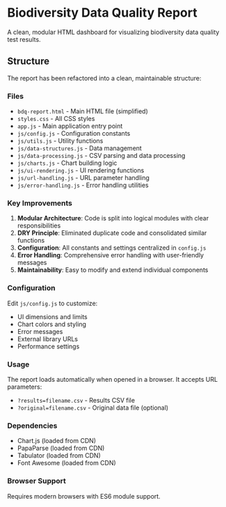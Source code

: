 # Biodiversity Data Quality Report

A clean, modular HTML dashboard for visualizing biodiversity data quality test results.

## Structure

The report has been refactored into a clean, maintainable structure:

### Files

- `bdq-report.html` - Main HTML file (simplified)
- `styles.css` - All CSS styles
- `app.js` - Main application entry point
- `js/config.js` - Configuration constants
- `js/utils.js` - Utility functions
- `js/data-structures.js` - Data management
- `js/data-processing.js` - CSV parsing and data processing
- `js/charts.js` - Chart building logic
- `js/ui-rendering.js` - UI rendering functions
- `js/url-handling.js` - URL parameter handling
- `js/error-handling.js` - Error handling utilities

### Key Improvements

1. **Modular Architecture**: Code is split into logical modules with clear responsibilities
2. **DRY Principle**: Eliminated duplicate code and consolidated similar functions
3. **Configuration**: All constants and settings centralized in `config.js`
4. **Error Handling**: Comprehensive error handling with user-friendly messages
5. **Maintainability**: Easy to modify and extend individual components

### Configuration

Edit `js/config.js` to customize:
- UI dimensions and limits
- Chart colors and styling
- Error messages
- External library URLs
- Performance settings

### Usage

The report loads automatically when opened in a browser. It accepts URL parameters:
- `?results=filename.csv` - Results CSV file
- `?original=filename.csv` - Original data file (optional)

### Dependencies

- Chart.js (loaded from CDN)
- PapaParse (loaded from CDN)
- Tabulator (loaded from CDN)
- Font Awesome (loaded from CDN)

### Browser Support

Requires modern browsers with ES6 module support.
